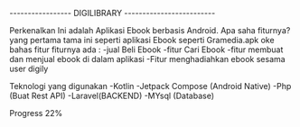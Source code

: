 ----------------- DIGILIBRARY -------------------------


Perkenalkan Ini adalah Aplikasi Ebook berbasis Android. Apa saha fiturnya?
yang pertama tama ini seperti aplikasi Ebook seperti Gramedia.apk
oke bahas fitur fiturnya ada :
-jual Beli Ebook
-fitur Cari Ebook
-fitur membuat dan menjual ebook di dalam aplikasi
-Fitur menghadiahkan ebook sesama user digily


Teknologi yang digunakan
-Kotlin
-Jetpack Compose (Android Native)
-Php (Buat Rest API)
-Laravel(BACKEND)
-MYsql (Database)

Progress 22%


